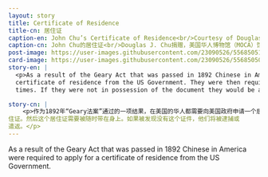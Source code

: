 ```yaml
---
layout: story
title: Certificate of Residence
title-cn: 居住证
caption-en: John Chu’s Certificate of Residence<br/>Courtesy of Douglas J. Chu, Museum of Chinese in America (MOCA) Collection.
caption-cn: John Chu的居住证<br/>Douglas J. Chu捐赠，美国华人博物馆（MOCA）馆藏
post-image: https://user-images.githubusercontent.com/23090526/55685051-16ed8080-5920-11e9-8db1-b881bd4798c0.jpg
card-image: https://user-images.githubusercontent.com/23090526/55685050-15bc5380-5920-11e9-818e-46e7c53ef3ab.jpg
story-en: |
  <p>As a result of the Geary Act that was passed in 1892 Chinese in America were required to apply for a
  certificate of residence from the US Government. They were then required to carry this document at all
  times. If they were not in possession of the document they would be arrested and deported.</p>

story-cn: |
    <p>作为1892年“Geary法案”通过的一项结果，在美国的华人都需要向美国政府申请一个居
住证。然后这个居住证需要被随时带在身上。如果被发现没有这个证件，他们将被逮捕或
遣返。</p>
---
```

As a result of the Geary Act that was passed in 1892 Chinese in America were required to apply for a
  certificate of residence from the US Government.
